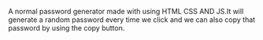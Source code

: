 A normal password generator made with using HTML CSS AND JS.It will generate a random password every time we click and we can also copy that password by using the copy button.
